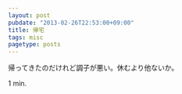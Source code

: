 ```yaml
---
layout: post
pubdate: "2013-02-26T22:53:00+09:00"
title: 帰宅
tags: misc
pagetype: posts
---
```

帰ってきたのだけれど調子が悪い。休むより他ないか。

1 min.

